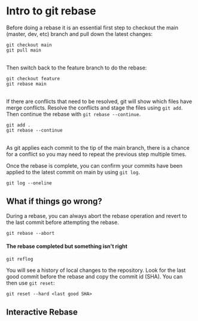 # Intro to git rebase

Before doing a rebase it is an essential first step to checkout the main (master, dev, etc) branch and pull down the latest changes:

```
git checkout main
git pull main
```
\
Then switch back to the feature branch to do the rebase:

```
git checkout feature
git rebase main
```
\
If there are conflicts that need to be resolved, git will show which files have merge conflicts. Resolve the conflicts and stage the files using `git add`. Then continue the rebase with `git rebase --continue`.

```
git add .
git rebase --continue
```
\
As git applies each commit to the tip of the main branch, there is a chance for a conflict so you may need to repeat the previous step multiple times.


Once the rebase is complete, you can confirm your commits have been applied to the latest commit on main by using `git log`.

```
git log --oneline
```

## What if things go wrong?

During a rebase, you can always abort the rebase operation and revert to the last commit before attempting the rebase.

```
git rebase --abort
```

#### The rebase completed but something isn't right

```
git reflog
```

You will see a history of local changes to the repository. Look for the last good commit before the rebase and copy the commit id (SHA). You can then use `git reset`:

```
git reset --hard <last good SHA>
```

## Interactive Rebase
